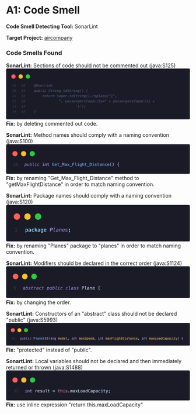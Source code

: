 # A1: Code Smell

**Code Smell Detecting Tool:** SonarLint

**Target Project:** [aircompany](https://github.com/vitalliuss/aircompany/tree/master/Java)



### Code Smells Found

**SonarLint:** Sections of code should not be commented out (java:S125)
<img src='/ss/commentedoutcode.png' width=''/>
**Fix:** by deleting commented out code.

**SonarLint:** Method names should comply with a naming convention (java:S100)
<img src='/ss/method.png' width=''/>
**Fix:** by renaming "Get_Max_Flight_Distance" method to "getMaxFlightDistance" in order to match naming convention.

**SonarLint:** Package names should comply with a naming convention (java:S120)
<img src='/ss/package.png' width=''/>
**Fix:** by renaming "Planes" package to "planes" in order to match naming convention.

**SonarLint:** Modifiers should be declared in the correct order (java:S1124)
<img src='/ss/wrongorder.png' width=''/>
**Fix:** by changing the order.

**SonartLint:** Constructors of an "abstract" class should not be declared "public" (java:S5993)
<img src='/ss/constructor.png' width=''/>
**Fix:** "protected" instead of "public".

**SonartLint:** Local variables should not be declared and then immediately returned or thrown (java:S1488)
<img src='/ss/temporaryvariable.png' width=''/>
**Fix:** use inline expression "return this.maxLoadCapacity"






